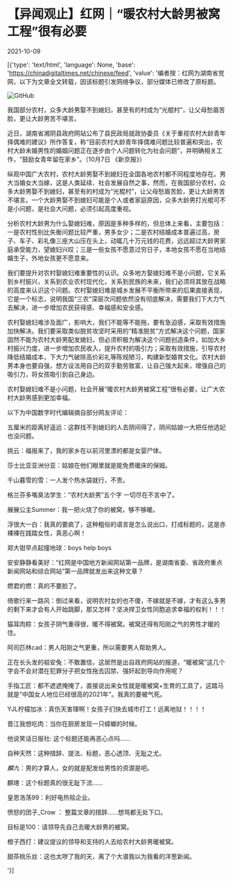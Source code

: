# 【异闻观止】红网｜“暖农村大龄男被窝工程”很有必要

2021-10-09

[{'type': 'text/html', 'language': None, 'base': 'https://chinadigitaltimes.net/chinese/feed', 'value': '编者按：红网为湖南省党网，以下为文章全文转载，因该标题引发网络争议，部分媒体已修改了原标题。

![GitHub](https://chinadigitaltimes.net/chinese/files/2021/10/image-1633778957765.png)

我国部分农村，众多大龄男娶不到媳妇，甚至有的村成为“光棍村”，让父母愁眉苦脸，更让大龄男苦不堪言。

近日，湖南省湘阴县政府网站公布了县民政局就政协委员《关于重视农村大龄青年择偶难的建议》所作答复，称“目前农村大龄青年择偶难问题比较普遍和突出，农村大龄未婚男性的婚姻问题正在逐步由个人问题转化为社会问题”，并明确相关工作，“鼓励女青年留在家乡”。（10月7日 《新京报》）

纵观中国广大农村，农村大龄男娶不到媳妇在全国各地农村都不同程度地存在。男大当婚女大当嫁，这是人类延续、社会发展自然之事，然而，在我国部分农村，众多大龄男娶不到媳妇，甚至有的村成为“光棍村”，让父母愁眉苦脸，更让大龄男苦不堪言。一个大龄男娶不到媳妇可能是个人或者家庭原因，众多大龄男打光棍可不是小问题，是社会大问题，必须引起高度重视。

分析农村大龄男为什么娶媳妇难，原因是多种多样的，但总体上来看，主要包括：一是农村性别比失衡问题比较严重，男多女少；二是农村结婚成本普遍过高，房子、车子、彩礼像三座大山压在头上，动辄几十万元钱的花费，远远超过大龄男家庭承受能力，望媳妇兴叹；三是一些女孩不愿意过穷日子，本地女孩不愿在当地结婚生子，外地女孩更不愿意来。

我们要提升对农村娶媳妇难重要性的认识。众多地方娶媳妇难不是小问题，它关系到乡村振兴，关系到农业农村现代化，关系到民族的未来，我们必须将其放在战略的高度来认识这个问题。农村娶媳妇难是城乡发展不平衡所带来的后果直接表现，它是一个标志，说明我国“三农”深层次问题依然没有彻底解决，需要我们下大力气去解决，进一步增加农民获得感、幸福感和安全感。

农村娶媳妇难涉及面广，影响大，我们不能等不能拖，要有急迫感，采取有效措施加快解决。我们要采取类似脱贫攻坚时采用的“精准脱贫”方式解决这个问题，国家固然不能为农村大龄男配发媳妇，但必须积极为解决这个问题创造条件，如加大乡村振兴力度，进一步增加农民收入，提升农村的吸引力；采取有效措施，引导农村降低结婚成本，下大力气破除高价彩礼等陈规陋习，构建新型婚育文化。农村大龄男本身也要自强，想方设法用自己的双手勤劳致富，让自己强大起来，增强自己的吸引力，将女孩吸引到自己身边。

农村娶媳妇难不是小问题，社会开展“暖农村大龄男被窝工程”很有必要，让广大农村大龄男感到更加幸福。

以下为中国数字时代编辑摘自部分网友评论：



五厘米的距离好遥远：这群找不到媳妇的人去阴间得了，阴间姑娘一大把任他选妃也没问题。

挑云：福报来了，我的家乡在以前河里漂的都是女婴尸体。

莎士比亚亚洲分亚：姑娘在他们眼里就是能免费暖床的保姆。

千山暮雪的雪：一人发个热水袋就行，不贵。

格兰芬多嘴臭法学生：“农村大龄男”五个字 一切尽在不言中了。

展展公主Summer：我一把火烧了你的被窝，够不够暖。

浮很大一白：我真的要疯了，这种粗俗的语言是怎么说出口，打成标题的，这是赤裸裸在践踏女性，真恶心啊！

郑大钳早点起撞地球：boys help boys

安安静静看美好：“红网是中国地方新闻网站第一品牌，是湖南省委、省政府重点新闻网站和综合网站”第一品牌就发出来这种文章？

燃君的燃：真的不要脸了。

倚歌行来一路风：倒过来看，说明农村女的也不傻，不嫁就是不嫁，才有这么多男的剩下来才会有人开始跳脚，那又怎样？坚决捍卫女性同胞追求幸福的权利！！！

猫耳肉粽：女孩子阴气重得很，暖不得被窝。被窝还得有阳刚之气的男性才暖的住。

阿司匹林cad：男人阳刚之气更重，所以需要男人帮助男人。

正在长头发的祖安兔：不敢置信，这居然是出自政府网站的报道，“暖被窝”这几个字会不会对潜在犯罪分子把女性拖去囚禁、强奸起到导向作用呢？

手指工匠：都不遮遮掩掩了，直接说出来女性就是暖被窝+生育的工具了，这踏马就是“中国女人地位已经很高的2021年”。我真的要被气死。

YJL柠檬加冰：真伤天害理啊！女孩子们快去城市打工！远离地狱！！！！

晋江我想吃肉：当你在厨房发现一只蟑螂的时候。

他说笑话日报社: 这个标题还能再恶心点吗……

自种天然：这种措辞、提法、标题，恶心透顶、无耻之尤。

_麟九_：男的才算人，女的就是配发给男性的资源是吧。

麒璁：这个标题真的很无耻下流……

皇恩浩荡99：利好电热毯企业。

愤怒的团子_Crow ： 整篇文章的措辞&#8230;&#8230;想骂都无处下口。

目标是100：请领导先自己去暖大龄男的被窝。

橙子西打：建议提议的领导和支持的人去给农村大龄男暖被窝。

甜茶桃乐丝：这也太哕了我的天，离了个大谱我以为我看的洋葱新闻。

'}]